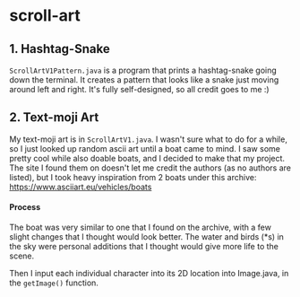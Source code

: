 # scroll-art

## 1. Hashtag-Snake

`ScrollArtV1Pattern.java` is a program that prints a hashtag-snake going down the terminal. 
It creates a pattern that looks like a snake just moving around left and right. It's fully self-designed, so all credit goes to me :)


## 2. Text-moji Art 

My text-moji art is in `ScrollArtV1.java`.
I wasn't sure what to do for a while, so I just looked up random ascii art until a boat came to mind. I saw some pretty cool while also doable boats, and I decided to make that my project. The site I found them on doesn't let me credit the authors (as no authors are listed), but I took heavy inspiration from 2 boats under this archive: https://www.asciiart.eu/vehicles/boats

#### Process 
The boat was very similar to one that I found on the archive, with a few slight changes that I thought would look better. The water and birds (*s) in the sky were personal additions that I thought would give more life to the scene. 

Then I input each individual character into its 2D location into Image.java, in the `getImage()` function. 
